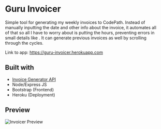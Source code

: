 # Guru Invoicer
Simple tool for generating my weekly invoices to CodePath. Instead of manually inputting the date and other info about the invoice, it automates all of that so all I have to worry about is putting the hours, preventing errors in small details like . It can generate previous invoices as well by scrolling through the cycles. 

Link to app: https://guru-invoicer.herokuapp.com

## Built with

- [Invoice Generator API](https://github.com/Invoiced/invoice-generator-api)
- Node/Express JS
- Bootstrap (Frontend)
- Heroku (Deployment)

## Preview

![Invoicer Preview](https://i.imgur.com/8DY2DhD.gif)



